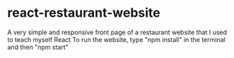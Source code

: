 # react-restaurant-website
A very simple and responsive front page of a restaurant website that I used to teach myself React
To run the website, type "npm install" in the terminal and then "npm start"

